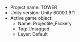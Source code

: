 <!-- UNITY CODE ASSIST INSTRUCTIONS START -->
- Project name: TOWER
- Unity version: Unity 6000.1.9f1
- Active game object:
  - Name: Projectile_Flickery
  - Tag: Untagged
  - Layer: Default
<!-- UNITY CODE ASSIST INSTRUCTIONS END -->